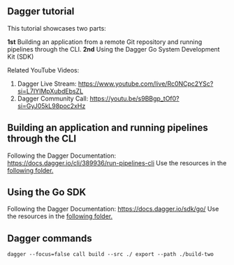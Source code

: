 ## Dagger tutorial

This tutorial showcases two parts:

**1st** Building an application from a remote Git repository and running pipelines through the CLI. 
**2nd** Using the Dagger Go System Development Kit (SDK)

Related YouTube Videos:
1. Dagger Live Stream: https://www.youtube.com/live/Rc0NCpc2YSc?si=L7IYIMpXubdEbsZL
2. Dagger Community Call: https://youtu.be/s9BBgp_tOf0?si=GyJ05kL98poc2xHz

## Building an application and running pipelines through the CLI

Following the Dagger Documentation: https://docs.dagger.io/cli/389936/run-pipelines-cli
Use the resources in the [following folder.](./one/build.sh)
## Using the Go SDK

Following the Dagger Documentation: https://docs.dagger.io/sdk/go/
Use the resources in the [following folder.](./one/build.sh)

## Dagger commands

```
dagger --focus=false call build --src ./ export --path ./build-two
```
